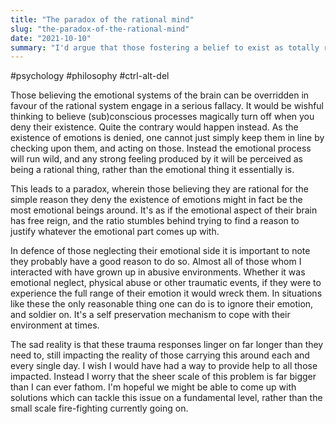 ```yaml
---
title: "The paradox of the rational mind"
slug: "the-paradox-of-the-rational-mind"
date: "2021-10-10"
summary: "I'd argue that those fostering a belief to exist as totally rational beings for the sole reason they deny the existence of emotions, might in fact be the most emotional beings around. This is what I'd call 'the paradox of the rational mind'."
---
```


#psychology #philosophy #ctrl-alt-del

Those believing the emotional systems of the brain can be overridden in favour of the rational system engage in a serious fallacy. It would be wishful thinking to believe (sub)conscious processes magically turn off when you deny their existence. Quite the contrary would happen instead. As the existence of emotions is denied, one cannot just simply keep them in line by checking upon them, and acting on those. Instead the emotional process will run wild, and any strong feeling produced by it will be perceived as being a rational thing, rather than the emotional thing it essentially is.

This leads to a paradox, wherein those believing they are rational for the simple reason they deny the existence of emotions might in fact be the most emotional beings around. It's as if the emotional aspect of their brain has free reign, and the ratio stumbles behind trying to find a reason to justify whatever the emotional part comes up with.

In defence of those neglecting their emotional side it is important to note they probably have a good reason to do so. Almost all of those whom I interacted with have grown up in abusive environments. Whether it was emotional neglect, physical abuse or other traumatic events, if they were to experience the full range of their emotion it would wreck them. In situations like these the only reasonable thing one can do is to ignore their emotion, and soldier on. It's a self preservation mechanism to cope with their environment at times.

The sad reality is that these trauma responses linger on far longer than they need to, still impacting the reality of those carrying this around each and every single day. I wish I would have had a way to provide help to all those impacted. Instead I worry that the sheer scale of this problem is far bigger than I can ever fathom. I'm hopeful we might be able to come up with solutions which can tackle this issue on a fundamental level, rather than the small scale fire-fighting currently going on.
